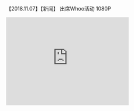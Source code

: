 【2018.11.07】【新闻】 出席Whoo活动 1080P         

<div class="embed-container">
  <iframe
      src="https://video.h5.weibo.cn/1034:4304059868319503/4304060377120518"
      width="335"
      height="240"
      frameborder="0"
      allowfullscreen="">
  </iframe>
</div>
